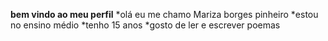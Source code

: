 **bem vindo ao meu perfil**
*olá eu me chamo Mariza borges pinheiro
*estou no ensino médio 
*tenho 15 anos 
*gosto de ler e escrever poemas
